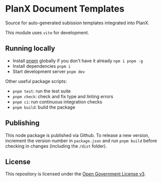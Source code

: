 # PlanX Document Templates

Source for auto-generated subission templates integrated into PlanX.

This module uses `vite` for development.

## Running locally

- Install [pnpm](https://pnpm.io) globally if you don't have it already `npm i pnpm -g`
- Install dependencies `pnpm i`
- Start development server `pnpm dev`

Other useful package scripts:

  * `pnpm test`: run the test suite
  * `pnpm check`: check and fix type and linting errors
  * `pnpm ci`: run continuous integration checks
  * `pnpm build`: build the package

## Publishing

This node package is published via Github. To release a new version, increment the version number in `package.json` and run `pnpm build` before checking in changes (including the `/dist` folder).

## License

This repository is licensed under the [Open Government License v3](http://www.nationalarchives.gov.uk/doc/open-government-licence/version/3/).
